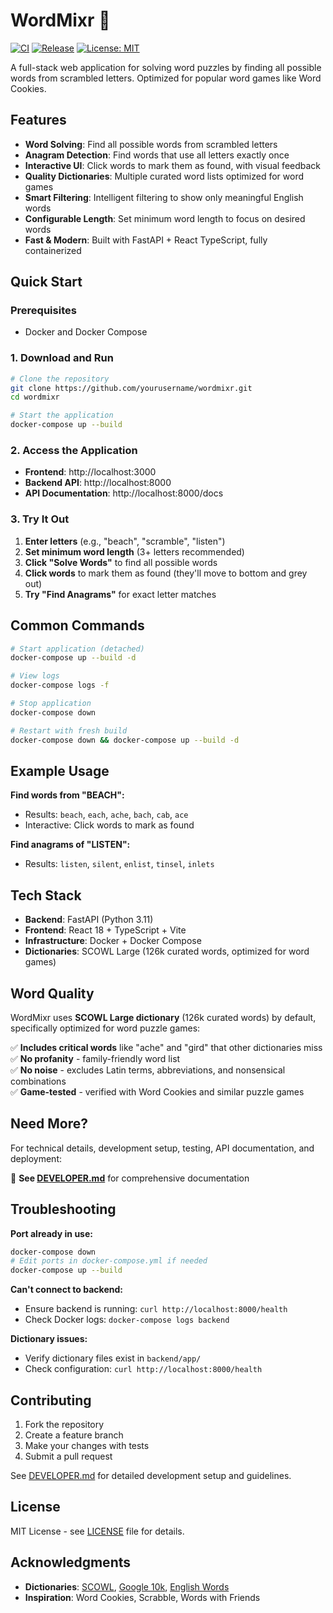 # WordMixr 🎯

[![CI](https://github.com/yourusername/wordmixr/actions/workflows/ci.yml/badge.svg)](https://github.com/yourusername/wordmixr/actions/workflows/ci.yml)
[![Release](https://github.com/yourusername/wordmixr/actions/workflows/release.yml/badge.svg)](https://github.com/yourusername/wordmixr/actions/workflows/release.yml)
[![License: MIT](https://img.shields.io/badge/License-MIT-yellow.svg)](https://opensource.org/licenses/MIT)

A full-stack web application for solving word puzzles by finding all possible words from scrambled letters. Optimized for popular word games like Word Cookies.

## Features

- **Word Solving**: Find all possible words from scrambled letters
- **Anagram Detection**: Find words that use all letters exactly once
- **Interactive UI**: Click words to mark them as found, with visual feedback
- **Quality Dictionaries**: Multiple curated word lists optimized for word games
- **Smart Filtering**: Intelligent filtering to show only meaningful English words
- **Configurable Length**: Set minimum word length to focus on desired words
- **Fast & Modern**: Built with FastAPI + React TypeScript, fully containerized

## Quick Start

### Prerequisites
- Docker and Docker Compose

### 1. Download and Run

```bash
# Clone the repository
git clone https://github.com/yourusername/wordmixr.git
cd wordmixr

# Start the application
docker-compose up --build
```

### 2. Access the Application

- **Frontend**: http://localhost:3000
- **Backend API**: http://localhost:8000
- **API Documentation**: http://localhost:8000/docs

### 3. Try It Out

1. **Enter letters** (e.g., "beach", "scramble", "listen")
2. **Set minimum word length** (3+ letters recommended)
3. **Click "Solve Words"** to find all possible words
4. **Click words** to mark them as found (they'll move to bottom and grey out)
5. **Try "Find Anagrams"** for exact letter matches

## Common Commands

```bash
# Start application (detached)
docker-compose up --build -d

# View logs
docker-compose logs -f

# Stop application
docker-compose down

# Restart with fresh build
docker-compose down && docker-compose up --build -d
```

## Example Usage

**Find words from "BEACH":**
- Results: `beach`, `each`, `ache`, `bach`, `cab`, `ace`
- Interactive: Click words to mark as found

**Find anagrams of "LISTEN":**
- Results: `listen`, `silent`, `enlist`, `tinsel`, `inlets`

## Tech Stack

- **Backend**: FastAPI (Python 3.11)
- **Frontend**: React 18 + TypeScript + Vite
- **Infrastructure**: Docker + Docker Compose
- **Dictionaries**: SCOWL Large (126k curated words, optimized for word games)

## Word Quality

WordMixr uses **SCOWL Large dictionary** (126k curated words) by default, specifically optimized for word puzzle games:

✅ **Includes critical words** like "ache" and "gird" that other dictionaries miss  
✅ **No profanity** - family-friendly word list  
✅ **No noise** - excludes Latin terms, abbreviations, and nonsensical combinations  
✅ **Game-tested** - verified with Word Cookies and similar puzzle games  

## Need More?

For technical details, development setup, testing, API documentation, and deployment:

📖 **See [DEVELOPER.md](DEVELOPER.md)** for comprehensive documentation

## Troubleshooting

**Port already in use:**
```bash
docker-compose down
# Edit ports in docker-compose.yml if needed
docker-compose up --build
```

**Can't connect to backend:**
- Ensure backend is running: `curl http://localhost:8000/health`
- Check Docker logs: `docker-compose logs backend`

**Dictionary issues:**
- Verify dictionary files exist in `backend/app/`
- Check configuration: `curl http://localhost:8000/health`

## Contributing

1. Fork the repository
2. Create a feature branch
3. Make your changes with tests
4. Submit a pull request

See [DEVELOPER.md](DEVELOPER.md) for detailed development setup and guidelines.

## License

MIT License - see [LICENSE](LICENSE) file for details.

## Acknowledgments

- **Dictionaries**: [SCOWL](http://wordlist.aspell.net/), [Google 10k](https://github.com/first20hours/google-10000-english), [English Words](https://github.com/dwyl/english-words)
- **Inspiration**: Word Cookies, Scrabble, Words with Friends 